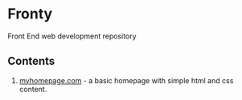 # Fronty
Front End web development repository

## Contents
1. [myhomepage.com](./myhomepage.com) - a basic homepage with simple html and css content.
